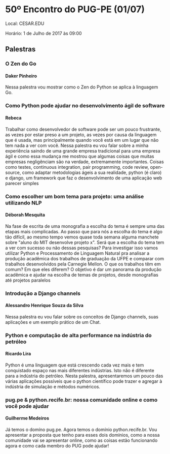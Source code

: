 # 50º Encontro do PUG-PE (01/07)

Local:  CESAR.EDU 

Horário:  1 de Julho de 2017 às 09:00 

## Palestras

### O Zen do Go
#### Daker Pinheiro
  Nessa palestra vou mostrar como o Zen do Python se aplica à linguagem Go.

### Como Python pode ajudar no desenvolvimento ágil de software
#### Rebeca
Trabalhar como desenvolvedor de software pode ser um pouco frustrante, as vezes por estar preso a um projeto, as vezes por causa da linguagem que é usada, mas principalmente quando você está em um lugar que não tem nada a ver com você. Nessa palestra eu vou falar sobre a minha experiência saindo de uma grande empresa tradicional para uma empresa ágil e como essa mudança me mostrou que algumas coisas que muitas empresas negligênciam são na verdade, extremamente importantes. Coisas como testes, continuous integration, pair programming, code review, open-source, como adaptar metodologias ágeis a sua realidade, python (é claro) e django, um framework que faz o desenvolvimento de uma aplicação web parecer simples


### Como escolher um bom tema para projeto: uma análise utilizando NLP
#### Déborah Mesquita
Na fase de escrita de uma monografia a escolha do tema é sempre uma das etapas mais complicadas. Ao passo que para nós a escolha do tema é algo tão difícil, ao mesmo tempo vemos quase toda semana alguma manchete sobre "aluno do MIT desenvolve projeto x". Será que a escolha do tema tem a ver com sucesso ou não dessas pesquisas? Para investigar isso vamos utilizar Python e Processamento de Linguagem Natural pra analisar a produção acadêmica dos trabalhos de graduação da UFPE e comparar com trabalhos desenvolvidos pela Carnegie Mellon. O que os trabalhos têm em comum? Em que eles diferem? O objetivo é dar um panorama da produção acadêmica e ajudar na escolha de temas de projetos, desde monografias até projetos paralelos

### Introdução a Django channels
#### Alessandro Henrique Souza da Silva
Nessa palestra eu vou falar sobre os conceitos de Django channels, suas aplicações e um exemplo prático de um Chat.

### Python e computação de alta performance na indústria do petróleo
#### Ricardo Lira
Python é uma linguagem que está crescendo cada vez mais e tem conquistado espaço nas mais diferentes indústrias. Isto não é diferente para a indústria do petróleo. Nesta palestra, apresentaremos um pouco das várias aplicações possíveis que o python científico pode trazer e agregar à indústria de simulação e métodos numéricos. 

### pug.pe & python.recife.br: nossa comunidade online e como você pode ajudar
#### Guilherme Medeiros
Já temos o domíno pug.pe. Agora temos o domínio python.recife.br. Vou apresentar a proposta que tenho para esses dois domínios, como a nossa comunidade vai se apresentar online, como as coisas estão funcionando agora e como cada membro do PUG pode ajudar!
